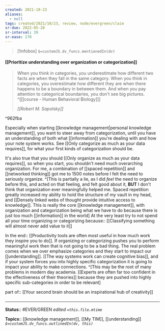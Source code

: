 ```yaml
---
created: 2021-10-23
aliases:
  - null
tags: created/2021/10/23, review, node/evergreen/claim
sr-due: 2022-05-28
sr-interval: 39
sr-ease: 170
---
```

> [!infobox]
`$=customJS.dv_funcs.mentionedIn(dv)`

#### [[Prioritize understanding over organization or categorization]] 

> When you think in categories, you underestimate how different two facts are when they fall in the same category. When you think in categories, you overestimate how different they are when there happens to be a boundary in between them. And when you pay attention to categorical boundaries, you don't see big pictures. 
> ^[[[course - Human Behavioral Biology]]]
>
> <cite>[[Robert M. Sapolsky]]</cite>

^962fba

Especially when starting [[knowledge management|personal knowledge management]], you want to steer away from categorization, 
until you have an understanding of both what [[information]] you're dealing with and how your note system works. See [[Only categorize as much as your data requires]], for what your first kinds of categorization should be.

It's also true that you should [[Only organize as much as your data requires]], so when you start, you shouldn't need
much overarching organization.
For me, a combination of [[spaced repetition]] and [[networked thinking]] got me to 1500 notes before I felt the need to seriously organize.
^[This is partially a lie, as I did *feel* the need to organize before this, and acted on that feeling, and felt good about it, **BUT** I don't think that organization ever meaningfully helped me. Spaced repetition greatly increased my ability to hold the structure of my vault in my head, and [[Densely linked webs of thought provide intuitive access to knowledge]]. This is really the core [[knowledge management]], with organization and categorization being what we have to do because there is just too much [[information]] in the world]
At the very least try to not spend all your time organizing or categorizing 
because:: [[Classifying something will almost never add value to it]]

In the end:: [[Productivity tools are often most useful in how much work they inspire you to do]].
If organizing or categorizing pushes you to perform meaningful work then that is not going to be a bad thing.
The real problem comes when we over emphasize categories and they start to impact our [[understanding]].
[[The way systems work can create cognitive bias]], and if your system forces you into highly specific categorization it is going to impact your ability to make connections.
^[This may be the root of many problems in modern day academia. [[Experts are often far too confident in the effectiveness of their theories]] because they are pushed into highly specific sub-categories in order to be relevant]

part of:: [[Your second brain should be an inspirational hub of creativity]]

### <hr class="footnote"/>

**Status**:: #EVER/GREEN 
*edited `=this.file.mtime`*

**Topics**:: [[knowledge management]], [[My TIM]], [[understanding]]
*`$=customJS.dv_funcs.outlinedIn(dv, this)`*
